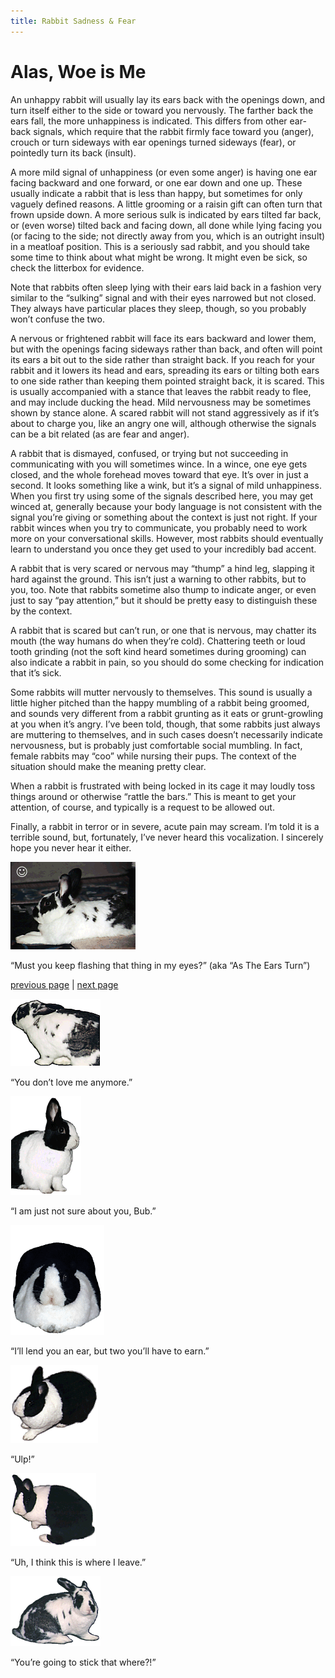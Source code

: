 ```yaml
---
title: Rabbit Sadness & Fear
---
```


# Alas, Woe is Me

An unhappy rabbit will usually lay its ears back with the openings down, and turn itself either to the side or toward you nervously. The farther back the ears fall, the more unhappiness is indicated. This differs from other ear-back signals, which require that the rabbit firmly face toward you (anger), crouch or turn sideways with ear openings turned sideways (fear), or pointedly turn its back (insult).

A more mild signal of unhappiness (or even some anger) is having one ear facing backward and one forward, or one ear down and one up. These usually indicate a rabbit that is less than happy, but sometimes for only vaguely defined reasons. A little grooming or a raisin gift can often turn that frown upside down. A more serious sulk is indicated by ears tilted far back, or (even worse) tilted back and facing down, all done while lying facing you (or facing to the side; not directly away from you, which is an outright insult) in a meatloaf position. This is a seriously sad rabbit, and you should take some time to think about what might be wrong. It might even be sick, so check the litterbox for evidence.

Note that rabbits often sleep lying with their ears laid back in a fashion very similar to the “sulking” signal and with their eyes narrowed but not closed. They always have particular places they sleep, though, so you probably won’t confuse the two.

A nervous or frightened rabbit will face its ears backward and lower them, but with the openings facing sideways rather than back, and often will point its ears a bit out to the side rather than straight back. If you reach for your rabbit and it lowers its head and ears, spreading its ears or tilting both ears to one side rather than keeping them pointed straight back, it is scared. This is usually accompanied with a stance that leaves the rabbit ready to flee, and may include ducking the head. Mild nervousness may be sometimes shown by stance alone. A scared rabbit will not stand aggressively as if it’s about to charge you, like an angry one will, although otherwise the signals can be a bit related (as are fear and anger).

A rabbit that is dismayed, confused, or trying but not succeeding in communicating with you will sometimes wince. In a wince, one eye gets closed, and the whole forehead moves toward that eye. It’s over in just a second. It looks something like a wink, but it’s a signal of mild unhappiness. When you first try using some of the signals described here, you may get winced at, generally because your body language is not consistent with the signal you’re giving or something about the context is just not right. If your rabbit winces when you try to communicate, you probably need to work more on your conversational skills. However, most rabbits should eventually learn to understand you once they get used to your incredibly bad accent.

A rabbit that is very scared or nervous may “thump” a hind leg, slapping it hard against the ground. This isn’t just a warning to other rabbits, but to you, too. Note that rabbits sometime also thump to indicate anger, or even just to say “pay attention,” but it should be pretty easy to distinguish these by the context.

A rabbit that is scared but can’t run, or one that is nervous, may chatter its mouth (the way humans do when they’re cold). Chattering teeth or loud tooth grinding (not the soft kind heard sometimes during grooming) can also indicate a rabbit in pain, so you should do some checking for indication that it’s sick.

Some rabbits will mutter nervously to themselves. This sound is usually a little higher pitched than the happy mumbling of a rabbit being groomed, and sounds very different from a rabbit grunting as it eats or grunt-growling at you when it’s angry. I’ve been told, though, that some rabbits just always are muttering to themselves, and in such cases doesn’t necessarily indicate nervousness, but is probably just comfortable social mumbling. In fact, female rabbits may “coo” while nursing their pups. The context of the situation should make the meaning pretty clear.

When a rabbit is frustrated with being locked in its cage it may loudly toss things around or otherwise “rattle the bars.” This is meant to get your attention, of course, and typically is a request to be allowed out.

Finally, a rabbit in terror or in severe, acute pain may scream. I’m told it is a terrible sound, but, fortunately, I’ve never heard this vocalization. I sincerely hope you never hear it either.

![Marvin sinks into dismay.](./images/whyme.gif)

“Must you keep flashing that thing in my eyes?” (aka “As The Ears Turn”)

[previous page](/why-you-fiend.md "Why, You Fiend!") | [next page](./hmm-what-do-we-have-here.md "Hmm, What Do We Have Here?")

![Sad Marvin.](./images/sad1.gif)

“You don’t love me anymore.”

![Betsy nervous.](./images/nervous5.gif)

“I am just not sure about you, Bub.”

![Betsy with one ear up.](./images/oneear_ani.gif)

“I’ll lend you an ear, but two you’ll have to earn.”

![Betsy looking unsure.](./images/nervous1.gif)

“Ulp!”

![Betsy getting ready to leave.](./images/nervous2.gif)

“Uh, I think this is where I leave.”

![Marvin looking very nervous.](./images/nervous3.gif)

“You’re going to stick that where?!”
